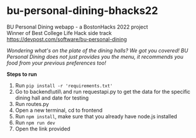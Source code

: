 # bu-personal-dining-bhacks22
BU Personal Dining webapp - a BostonHacks 2022 project  
Winner of Best College Life Hack side track  
https://devpost.com/software/bu-personal-dining

_Wondering what's on the plate of the dining halls? We got you covered! BU Personal Dining does not just provides you the menu, it recommends you food from your previous preferences too!_

**Steps to run**
1. Run `pip install -r 'requirements.txt' `
2. Go to backend\util\ and run requestapi.py to get the data for the specific dining hall and date for testing
3. Run routes.py
4. Open a new terminal, cd to frontend
5. Run `npm install`, make sure that you already have node.js installed
6. Run `npm run dev`
7. Open the link provided
